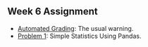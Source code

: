 ## Week 6 Assignment

- [Automated Grading](grading.md): The usual warning.
- [Problem 1](p1.md): Simple Statistics Using Pandas.
